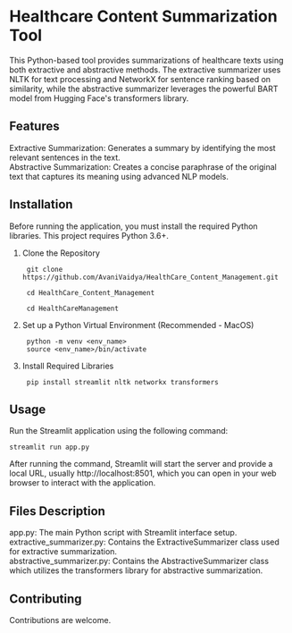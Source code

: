 # **Healthcare Content Summarization Tool**
This Python-based tool provides summarizations of healthcare texts using both extractive and abstractive methods. The extractive summarizer uses NLTK for text processing and NetworkX for sentence ranking based on similarity, while the abstractive summarizer leverages the powerful BART model from Hugging Face's transformers library.

## **Features**
Extractive Summarization: Generates a summary by identifying the most relevant sentences in the text. \
Abstractive Summarization: Creates a concise paraphrase of the original text that captures its meaning using advanced NLP models.

## **Installation**
Before running the application, you must install the required Python libraries. This project requires Python 3.6+.

1. Clone the Repository
   ```
    git clone https://github.com/AvaniVaidya/HealthCare_Content_Management.git
   ```
   ```
    cd HealthCare_Content_Management
   ```
   ```
    cd HealthCareManagement
   ```

3. Set up a Python Virtual Environment (Recommended - MacOS)
   ```
    python -m venv <env_name>
    source <env_name>/bin/activate
   ```
   
5. Install Required Libraries
   ```
    pip install streamlit nltk networkx transformers
   ```

## **Usage**
Run the Streamlit application using the following command:
```
streamlit run app.py
```
After running the command, Streamlit will start the server and provide a local URL, usually http://localhost:8501, which you can open in your web browser to interact with the application.

## **Files Description**
app.py: The main Python script with Streamlit interface setup.\
extractive_summarizer.py: Contains the ExtractiveSummarizer class used for extractive summarization.\
abstractive_summarizer.py: Contains the AbstractiveSummarizer class which utilizes the transformers library for abstractive summarization.

## **Contributing**
Contributions are welcome.

